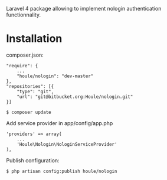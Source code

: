 Laravel 4 package allowing to implement nologin authentication functionnality.

# Installation

composer.json:

	"require": {
		...
		"houle/nologin": "dev-master"
	},
	"repositories": [{
        "type": "git",
        "url": "git@bitbucket.org:Houle/nologin.git"
    }]

    $ composer update

Add service provider in app/config/app.php

	'providers' => array(
		...
		'Houle\Nologin\NologinServiceProvider'
	),

Publish configuration:

	$ php artisan config:publish houle/nologin
